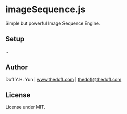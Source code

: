 imageSequence.js
================

Simple but powerful Image Sequence Engine.


Setup
---------------
..


Author
---------------
Dofl Y.H. Yun | www.thedofl.com | thedofl@thedofl.com



License
---------------
License under MIT.
